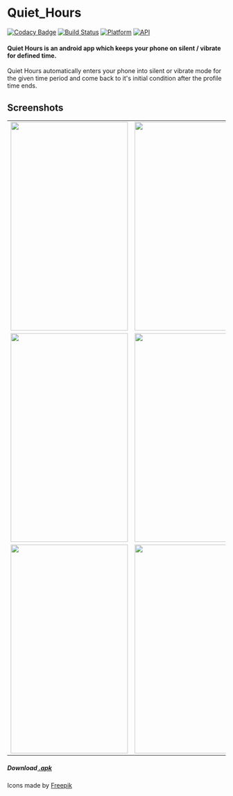 # Quiet_Hours
[![Codacy Badge](https://api.codacy.com/project/badge/Grade/204a7b7e715543efb9171d82757a6476)](https://app.codacy.com/app/rob729/Quiet_Hours?utm_source=github.com&utm_medium=referral&utm_content=rob729/Quiet_Hours&utm_campaign=Badge_Grade_Dashboard)
[![Build Status](https://travis-ci.org/rob729/Quiet_Hours.svg?branch=master)](https://travis-ci.org/rob729/Quiet_Hours)
[![Platform](https://img.shields.io/badge/platform-android-blue.svg)](http://developer.android.com/index.html)
[![API](https://img.shields.io/badge/API-20%2B-blue.svg?style=flat)](https://android-arsenal.com/api?level=20)
#### Quiet Hours is an android app which keeps your phone on silent / vibrate for defined time.

Quiet Hours automatically enters your phone into silent or vibrate mode for the given time period and come 
back to it's initial condition after the profile time ends.

## Screenshots
<table>
        <tr>
<td><img src = "https://user-images.githubusercontent.com/31350501/58404970-03d77100-8084-11e9-84ca-c439fc1f9740.jpeg" height = "480" width="270"></td>
<td><img src = "https://user-images.githubusercontent.com/31350501/58405067-397c5a00-8084-11e9-872a-cffafde56201.jpeg" height = "480" width="270"></td>
<td><img src = "https://user-images.githubusercontent.com/31350501/58405079-3d0fe100-8084-11e9-992f-73b8da1bfbce.jpeg" height = "480" width="270"></td>
        </tr>
          <tr>
<td><img src = "https://user-images.githubusercontent.com/31350501/58405137-69c3f880-8084-11e9-91ff-af5a5d1fcb91.jpeg" height = "480" width="270"></td>
<td><img src = "https://user-images.githubusercontent.com/31350501/58405126-5dd83680-8084-11e9-9973-1a6cea191f90.jpeg" height = "480" width="270"></td>
<td><img src = "https://user-images.githubusercontent.com/31350501/58405130-60d32700-8084-11e9-8aed-95ced1e2c88b.jpeg" height = "480" width="270"></td>
        </tr>
        <tr>
<td><img src = "https://user-images.githubusercontent.com/31350501/58405268-a68fef80-8084-11e9-80a9-ba33b9b5850c.jpeg" height = "480" width="270"></td>
<td><img src = "https://user-images.githubusercontent.com/31350501/58405273-a7c11c80-8084-11e9-915f-d8f500be34a7.jpeg" height = "480" width="270"></td>
<td><img src = "https://user-images.githubusercontent.com/31350501/58405274-a98ae000-8084-11e9-8494-c307298d3c8f.jpeg" height = "480" width="270"></td>
        </tr>
</table>        

##### Download[ .apk](https://github.com/rob729/Quiet_Hours/raw/master/Quiet_Hours.apk)

<div>Icons made by <a href="https://www.freepik.com/" title="Freepik">Freepik</a></div>
